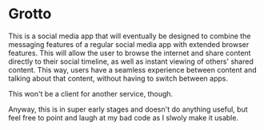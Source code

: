 # Grotto
This is a social media app that will eventually be designed to combine the messaging features of a regular social media app with extended browser features.
This will allow the user to browse the internet and share content directly to their social timeline, as well as instant viewing of others' shared content.
This way, users have a seamless experience between content and talking about that content, without having to switch between apps.

This won't be a client for another service, though.

Anyway, this is in super early stages and doesn't do anything useful, but feel free to point and laugh at my bad code as I slwoly make it usable.
